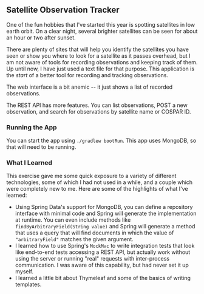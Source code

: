 ## Satellite Observation Tracker

One of the fun hobbies that I've started this year is spotting satellites in low earth orbit. On a clear night, several brighter satellites can be seen for about an hour or two after sunset.

There are plenty of sites that will help you identify the satellites you have seen or show you where to look for a satellite as it passes overhead, but I am not aware of tools for recording observations and keeping track of them. Up until now, I have just used a text file for that purpose. This application is the _start_ of a better tool for recording and tracking observations.

The web interface is a bit anemic -- it just shows a list of recorded observations.

The REST API has more features. You can list observations, POST a new observation, and search for observations by satellite name or COSPAR ID.

### Running the App

You can start the app using `./gradlew bootRun`. This app uses MongoDB, so that will need to be running.

### What I Learned

This exercise gave me some quick exposure to a variety of different technologies, some of which I had not used in a while, and a couple which were completely new to me. Here are some of the highlights of what I've learned:
 * Using Spring Data's support for MongoDB, you can define a repository interface with minimal code and Spring will generate the implementation at runtime. You can even include methods like `findByArbitraryField(String value)` and Spring will generate a method that uses a query that will find documents in which the value of `"arbitraryField"` matches the given argument.
 * I learned how to use Spring's `MockMvc` to write integration tests that look like end-to-end tests accessing a REST API, but actually work without using the server or running "real" requests with inter-process communication. I was aware of this capability, but had never set it up myself.
 * I learned a little bit about Thymeleaf and some of the basics of writing templates.